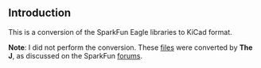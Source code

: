 Introduction
------------

This is a conversion of the SparkFun Eagle libraries to KiCad format.

__Note__: I did not perform the conversion.  These [files](http://www.mediafire.com/?d3raq8d9zx3lgkc) 
            were converted by __The J__, as discussed on the SparkFun [forums](http://forum.sparkfun.com/viewtopic.php?f=20&t=26457).
